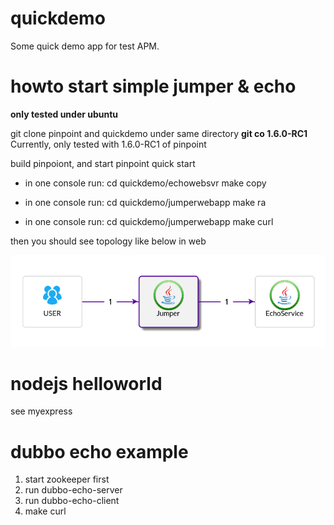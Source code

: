# quickdemo
Some quick demo app for test APM.

# howto start simple jumper & echo
**only tested under ubuntu**

git clone pinpoint and quickdemo under same directory
**git co 1.6.0-RC1**
Currently, only tested with 1.6.0-RC1 of pinpoint

build pinpoiont, and start pinpoint quick start

* in one console run:
cd quickdemo/echowebsvr
make copy

* in one console run:
cd quickdemo/jumperwebapp
make ra

* in one console run:
cd quickdemo/jumperwebapp
make curl

then you should see topology like below in web

![topology](doc/jumper-echo-map.png)

# nodejs helloworld
see myexpress

# dubbo echo example

1. start zookeeper first
2. run dubbo-echo-server
3. run dubbo-echo-client
4. make curl
